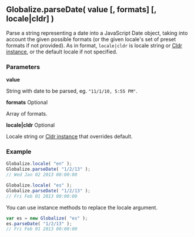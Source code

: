 ## Globalize.parseDate( value [, formats] [, locale|cldr] )

Parse a string representing a date into a JavaScript Date object, taking into
account the given possible formats (or the given locale's set of preset formats
if not provided). As in format, `locale|cldr` is locale string or [Cldr
instance](https://github.com/rxaviers/cldrjs), or the default locale if not
specified.

### Parameters

**value**

String with date to be parsed, eg. `"11/1/10, 5:55 PM"`.

**formats** Optional

Array of formats.

**locale|cldr** Optional

Locale string or [Cldr instance](https://github.com/rxaviers/cldrjs) that
overrides default.

### Example

```javascript
Globalize.locale( "en" );
Globalize.parseDate( "1/2/13" );
// Wed Jan 02 2013 00:00:00

Globalize.locale( "es" );
Globalize.parseDate( "1/2/13" );
// Fri Feb 01 2013 00:00:00
```

You can use instance methods to replace the locale argument.

```javascript
var es = new Globalize( "es" );
es.parseDate( "1/2/13" );
// Fri Feb 01 2013 00:00:00
```

